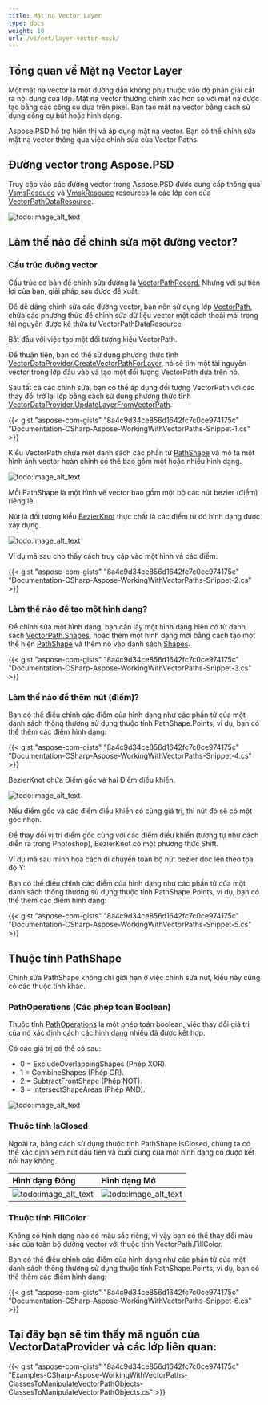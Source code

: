 ```yaml
---
title: Mặt nạ Vector Layer
type: docs
weight: 10
url: /vi/net/layer-vector-mask/
---
```


## **Tổng quan về Mặt nạ Vector Layer**
Một mặt nạ vector là một đường dẫn không phụ thuộc vào độ phân giải cắt ra nội dung của lớp. Mặt nạ vector thường chính xác hơn so với mặt nạ được tạo bằng các công cụ dựa trên pixel. Bạn tạo mặt nạ vector bằng cách sử dụng công cụ bút hoặc hình dạng.

Aspose.PSD hỗ trợ hiển thị và áp dụng mặt nạ vector. Bạn có thể chỉnh sửa mặt nạ vector thông qua việc chỉnh sửa của Vector Paths.
## **Đường vector trong Aspose.PSD**
Truy cập vào các đường vector trong Aspose.PSD được cung cấp thông qua [VsmsResouce](https://reference.aspose.com/psd/net/aspose.psd.fileformats.psd.layers.layerresources/vsmsresource) và [VmskResouce](https://reference.aspose.com/psd/net/aspose.psd.fileformats.psd.layers.layerresources/vmskresource) resources là các lớp con của [VectorPathDataResource](https://reference.aspose.com/psd/net/aspose.psd.fileformats.psd.layers.layerresources/vectorpathdataresource).

![todo:image_alt_text](layer-vector-mask_0.png)

## **Làm thế nào để chỉnh sửa một đường vector?**
### **Cấu trúc đường vector**
Cấu trúc cơ bản để chỉnh sửa đường là [VectorPathRecord.](https://reference.aspose.com/psd/net/aspose.psd.fileformats.core.vectorpaths/vectorpathrecord) Nhưng với sự tiện lợi của bạn, giải pháp sau được đề xuất.

Để dễ dàng chỉnh sửa các đường vector, bạn nên sử dụng lớp [VectorPath](https://gist.github.com/aspose-com-gists/8a4c9d34ce856d1642fc7c0ce974175c#file-examples-csharp-aspose-workingwithvectorpaths-classestomanipulatevectorpathobjects-classestomanipulatevectorpathobjects-cs), chứa các phương thức để chỉnh sửa dữ liệu vector một cách thoải mái trong tài nguyên được kế thừa từ VectorPathDataResource

Bắt đầu với việc tạo một đối tượng kiểu VectorPath.

Để thuận tiện, bạn có thể sử dụng phương thức tĩnh [VectorDataProvider.CreateVectorPathForLayer](https://gist.github.com/aspose-com-gists/8a4c9d34ce856d1642fc7c0ce974175c#file-examples-csharp-aspose-workingwithvectorpaths-classestomanipulatevectorpathobjects-classestomanipulatevectorpathobjects-cs), nó sẽ tìm một tài nguyên vector trong lớp đầu vào và tạo một đối tượng VectorPath dựa trên nó.

Sau tất cả các chỉnh sửa, bạn có thể áp dụng đối tượng VectorPath với các thay đổi trở lại lớp bằng cách sử dụng phương thức tĩnh [VectorDataProvider.UpdateLayerFromVectorPath](https://gist.github.com/aspose-com-gists/8a4c9d34ce856d1642fc7c0ce974175c#file-examples-csharp-aspose-workingwithvectorpaths-classestomanipulatevectorpathobjects-classestomanipulatevectorpathobjects-cs).

{{< gist "aspose-com-gists" "8a4c9d34ce856d1642fc7c0ce974175c" "Documentation-CSharp-Aspose-WorkingWithVectorPaths-Snippet-1.cs" >}}

Kiểu VectorPath chứa một danh sách các phần tử [PathShape](https://gist.github.com/aspose-com-gists/8a4c9d34ce856d1642fc7c0ce974175c#file-examples-csharp-aspose-workingwithvectorpaths-classestomanipulatevectorpathobjects-classestomanipulatevectorpathobjects-cs) và mô tả một hình ảnh vector hoàn chỉnh có thể bao gồm một hoặc nhiều hình dạng.

![todo:image_alt_text](layer-vector-mask_1.png)



Mỗi PathShape là một hình vẽ vector bao gồm một bộ các nút bezier (điểm) riêng lẻ.

Nút là đối tượng kiểu [BezierKnot](https://gist.github.com/aspose-com-gists/8a4c9d34ce856d1642fc7c0ce974175c#file-examples-csharp-aspose-workingwithvectorpaths-classestomanipulatevectorpathobjects-classestomanipulatevectorpathobjects-cs) thực chất là các điểm từ đó hình dạng được xây dựng.

![todo:image_alt_text](layer-vector-mask_2.png)

Ví dụ mã sau cho thấy cách truy cập vào một hình và các điểm.

{{< gist "aspose-com-gists" "8a4c9d34ce856d1642fc7c0ce974175c" "Documentation-CSharp-Aspose-WorkingWithVectorPaths-Snippet-2.cs" >}}
### **Làm thế nào để tạo một hình dạng?**
Để chỉnh sửa một hình dạng, bạn cần lấy một hình dạng hiện có từ danh sách [VectorPath.Shapes](https://gist.github.com/aspose-com-gists/8a4c9d34ce856d1642fc7c0ce974175c#file-examples-csharp-aspose-workingwithvectorpaths-classestomanipulatevectorpathobjects-classestomanipulatevectorpathobjects-cs), hoặc thêm một hình dạng mới bằng cách tạo một thể hiện [PathShape](https://gist.github.com/aspose-com-gists/8a4c9d34ce856d1642fc7c0ce974175c#file-examples-csharp-aspose-workingwithvectorpaths-classestomanipulatevectorpathobjects-classestomanipulatevectorpathobjects-cs) và thêm nó vào danh sách [Shapes](https://gist.github.com/aspose-com-gists/8a4c9d34ce856d1642fc7c0ce974175c#file-examples-csharp-aspose-workingwithvectorpaths-classestomanipulatevectorpathobjects-classestomanipulatevectorpathobjects-cs).

{{< gist "aspose-com-gists" "8a4c9d34ce856d1642fc7c0ce974175c" "Documentation-CSharp-Aspose-WorkingWithVectorPaths-Snippet-3.cs" >}}
### **Làm thế nào để thêm nút (điểm)?**
Bạn có thể điều chỉnh các điểm của hình dạng như các phần tử của một danh sách thông thường sử dụng thuộc tính PathShape.Points, ví dụ, bạn có thể thêm các điểm hình dạng:

{{< gist "aspose-com-gists" "8a4c9d34ce856d1642fc7c0ce974175c" "Documentation-CSharp-Aspose-WorkingWithVectorPaths-Snippet-4.cs" >}}



BezierKnot chứa Điểm gốc và hai Điểm điều khiển.

![todo:image_alt_text](layer-vector-mask_3.png)

Nếu điểm gốc và các điểm điều khiển có cùng giá trị, thì nút đó sẽ có một góc nhọn.

Để thay đổi vị trí điểm gốc cùng với các điểm điều khiển (tương tự như cách diễn ra trong Photoshop), BezierKnot có một phương thức Shift.

Ví dụ mã sau minh họa cách di chuyển toàn bộ nút bezier dọc lên theo tọa độ Y:

Bạn có thể điều chỉnh các điểm của hình dạng như các phần tử của một danh sách thông thường sử dụng thuộc tính PathShape.Points, ví dụ, bạn có thể thêm các điểm hình dạng:

{{< gist "aspose-com-gists" "8a4c9d34ce856d1642fc7c0ce974175c" "Documentation-CSharp-Aspose-WorkingWithVectorPaths-Snippet-5.cs" >}}


## **Thuộc tính PathShape**
Chỉnh sửa PathShape không chỉ giới hạn ở việc chỉnh sửa nút, kiểu này cũng có các thuộc tính khác.
### **PathOperations (Các phép toán Boolean)**
Thuộc tính [PathOperations](https://reference.aspose.com/psd/net/aspose.psd.fileformats.core.vectorpaths/pathoperations) là một phép toán boolean, việc thay đổi giá trị của nó xác định cách các hình dạng nhiều đã được kết hợp.

Có các giá trị có thể có sau:

- 0 = ExcludeOverlappingShapes (Phép XOR).
- 1 = CombineShapes (Phép OR).
- 2 = SubtractFrontShape (Phép NOT).
- 3 = IntersectShapeAreas (Phép AND).

![todo:image_alt_text](layer-vector-mask_4.png)
### **Thuộc tính IsClosed**
Ngoài ra, bằng cách sử dụng thuộc tính PathShape.IsClosed, chúng ta có thể xác định xem nút đầu tiên và cuối cùng của một hình dạng có được kết nối hay không.

|**Hình dạng Đóng**|**Hình dạng Mở**|
| :- | :- |
|![todo:image_alt_text](layer-vector-mask_5.png)|![todo:image_alt_text](layer-vector-mask_6.png)|
### **Thuộc tính FillColor**
Không có hình dạng nào có màu sắc riêng, vì vậy bạn có thể thay đổi màu sắc của toàn bộ đường vector với thuộc tính VectorPath.FillColor.

Bạn có thể điều chỉnh các điểm của hình dạng như các phần tử của một danh sách thông thường sử dụng thuộc tính PathShape.Points, ví dụ, bạn có thể thêm các điểm hình dạng:

{{< gist "aspose-com-gists" "8a4c9d34ce856d1642fc7c0ce974175c" "Documentation-CSharp-Aspose-WorkingWithVectorPaths-Snippet-6.cs" >}}


## **Tại đây bạn sẽ tìm thấy mã nguồn của VectorDataProvider và các lớp liên quan:**
{{< gist "aspose-com-gists" "8a4c9d34ce856d1642fc7c0ce974175c" "Examples-CSharp-Aspose-WorkingWithVectorPaths-ClassesToManipulateVectorPathObjects-ClassesToManipulateVectorPathObjects.cs" >}}
